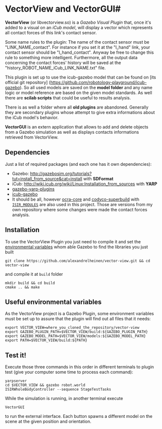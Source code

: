 # VectorView and VectorGUI#

**VectorView** (or libvectorview.so) is a *Gazebo Visual Plugin* that, once it's added to a visual on an *iCub model*, will display a vector which represents all contact forces of this link's contact sensor.

Some name rules to the plugin:
The name of the contact sensor must be "LINK_NAME_contact". For instance if you set it at the "l_hand" link, your contact sensor should be "l_hand_contact". Anyway be free to change this rule to something more intelligent. Furthermore, all the output data concerning the contact forces' history will be saved at the "history_ROBOT_NAME_iCub_LINK_NAME.txt" file.

This plugin is set up to use the icub-gazebo model that can be found on [its official git repository] (https://github.com/robotology-playground/icub-gazebo). So all used models are saved on the **model folder** and any name logic or model reference are based on the given model standards. As well there are **scilab scripts** that could be useful to results analysis.

There is as well a folder where all **old plugins** are abandoned. Generally they are secondary plugins whose attempt to give extra informations about the iCub model's behavior.

**VectorGUI** is an extern application that allows to add and delete objects from a Gazebo simulation as well as displays contacts informations retrieved from VectorView.

## Dependencies ##

Just a list of required packages (and each one has it own dependencies):
 * Gazebo: http://gazebosim.org/tutorials?tut=install_from_source&cat=install with **SDFormat**
 * iCub: http://wiki.icub.org/wiki/Linux:Installation_from_sources with **YARP**
 * [gazebo-yarp-plugins](https://github.com/robotology/gazebo-yarp-plugins)
 * [icub-gazebo](https://github.com/robotology-playground/icub-gazebo)
 * It should be all, however [ocra-core](https://github.com/ocra-recipes/ocra-core) and [codyco-superbuild](https://github.com/alexandrelheinen/codyco-superbuild) with [`ISIR_MODULES`](https://github.com/alexandrelheinen/codyco-superbuild#a-note-on-ocra-wbi-plugins) are also used in this project. Those are versions from my own repository where some changes were made the contact forces analysis.

## Installation ##

To use the VectorView Plugin you just need to compile it and set the [environmental variables](#useful-environment-variables) whom able Gazebo to find the libraries you just built
```
git clone https://github.com/alexandrelheinen/vector-view.git && cd vector-view
```
and compile it at `build` folder
```
mkdir build && cd build
cmake .. && make
```
## Useful environmental variables ##

As the VectorView project is a Gazebo Plugin, some environment variables must be set up to assure that the plugin will find out all files that it needs:
```
export VECTOR_VIEW=where_you_cloned_the_repository/vector-view
export GAZEBO_PLUGIN_PATH=$VECTOR_VIEW/build:${GAZEBO_PLUGIN_PATH}
export GAZEBO_MODEL_PATH=$VECTOR_VIEW/models:${GAZEBO_MODEL_PATH}
export PATH=$VECTOR_VIEW/build:${PATH}
```
## Test it! ##

Execute those three commands in this order in different terminals to plugin test (give your computer some time to process each command):
```
yarpserver
cd $VECTOR_VIEW && gazebo robot.world
ISIRWholeBodyController --sequence StageTestTasks
```

While the simulation is running, in another terminal execute
```
VectorGUI
```
to run the external interface. Each button spawns a different model on the scene at the given position and orientation.
